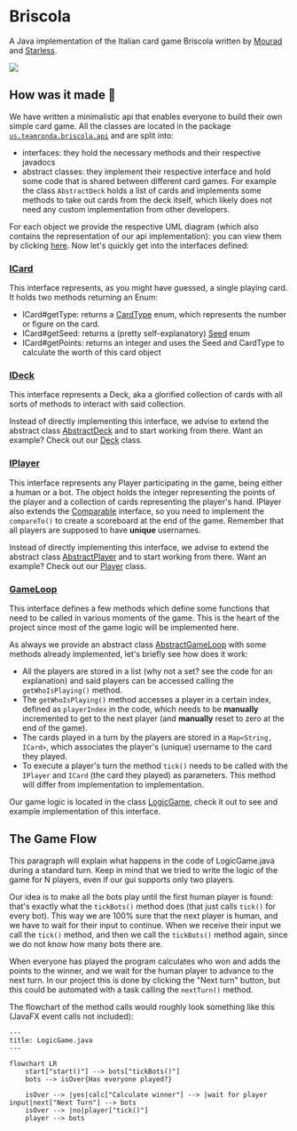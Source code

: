 # Briscola
A Java implementation of the Italian card game Briscola written by [Mourad](https://github.com/Mourad261103) and [Starless](https://github.com/StarlessDev).

![](https://i.imgur.com/JW8uiHY.gif)

## How was it made 🧐
We have written a minimalistic api that enables everyone to build their own simple card game.
All the classes are located in the package [`us.teamronda.briscola.api`](src/main/java/us/teamronda/briscola/api) and are split into:
- interfaces: they hold the necessary methods and their respective javadocs
- abstract classes: they implement their respective interface and hold some code that is shared between different card games. For example the class `AbstractDeck` holds a list of cards and implements some methods to take out cards from the deck itself, which likely does not need any custom implementation from other developers.

For each object we provide the respective UML diagram (which also contains the representation of our api implementation): you can view them by clicking [here](uml/).
Now let's quickly get into the interfaces defined:

### [ICard](src/main/java/us/teamronda/briscola/api/cards/ICard.java)
This interface represents, as you might have guessed, a single playing card.
It holds two methods returning an Enum:
- ICard#getType: returns a [CardType](src/main/java/us/teamronda/briscola/api/cards/CardType.java) enum, which represents the number or figure on the card.
- ICard#getSeed: returns a (pretty self-explanatory) [Seed](src/main/java/us/teamronda/briscola/api/cards/Seed.java) enum
- ICard#getPoints: returns an integer and uses the Seed and CardType to calculate the worth of this card object

### [IDeck](src/main/java/us/teamronda/briscola/api/deck/IDeck.java)
This interface represents a Deck, aka a glorified collection of cards with all sorts of methods to interact with said collection.

Instead of directly implementing this interface, we advise to extend the abstract class [AbstractDeck](src/main/java/us/teamronda/briscola/api/deck/AbstractDeck.java) and to start working from there.
Want an example? Check out our [Deck](src/main/java/us/teamronda/briscola/objects/Deck.java) class.

### [IPlayer](src/main/java/us/teamronda/briscola/api/player/IPlayer.java)
This interface represents any Player participating in the game, being either a human or a bot. The object holds the integer representing the points of the player and a collection of cards representing the player's hand.
IPlayer also extends the [Comparable](https://docs.oracle.com/en%2Fjava%2Fjavase%2F21%2Fdocs%2Fapi%2F%2F/java.base/java/lang/Comparable.html) interface, so you need to implement the `compareTo()` to create a scoreboard at the end of the game.
Remember that all players are supposed to have **unique** usernames.

Instead of directly implementing this interface, we advise to extend the abstract class [AbstractPlayer](src/main/java/us/teamronda/briscola/api/player/AbstractPlayer.java) and to start working from there.
Want an example? Check out our [Player](src/main/java/us/teamronda/briscola/objects/Player.java) class.

### [GameLoop](src/main/java/us/teamronda/briscola/api/game/GameLoop.java)
This interface defines a few methods which define some functions that need to be called in various moments of the game. This is the heart of the project since most of the game logic will be implemented here.

As always we provide an abstract class [AbstractGameLoop](src/main/java/us/teamronda/briscola/api/game/AbstractGameLoop.java) with some methods already implemented, let's briefly see how does it work:
- All the players are stored in a list (why not a set? see the code for an explanation) and said players can be accessed calling the `getWhoIsPlaying()` method.
- The `getWhoIsPlaying()` method accesses a player in a certain index, defined as `playerIndex` in the code, which needs to be **manually** incremented to get to the next player (and **manually** reset to zero at the end of the game).
- The cards played in a turn by the players are stored in a `Map<String, ICard>`, which associates the player's (unique) username to the card they played.
- To execute a player's turn the method `tick()` needs to be called with the `IPlayer` and `ICard` (the card they played) as parameters. This method will differ from implementation to implementation.

Our game logic is located in the class [LogicGame](src/main/java/us/teamronda/briscola/LogicGame.java), check it out to see and example implementation of this interface.

## The Game Flow
This paragraph will explain what happens in the code of LogicGame.java during a standard turn.
Keep in mind that we tried to write the logic of the game for N players, even if our gui supports only two players.

Our idea is to make all the bots play until the first human player is found: that's exactly what the `tickBots()` method does (that just calls `tick()` for every bot).
This way we are 100% sure that the next player is human, and we have to wait for their input to continue. When we receive their input we call the `tick()` method, and then we call the `tickBots()` method again, since we do not know how many bots there are.

When everyone has played the program calculates who won and adds the points to the winner, and we wait for the human player to advance to the next turn. In our project this is done by clicking the "Next turn" button, but this could be automated with a task calling the `nextTurn()` method.

The flowchart of the method calls would roughly look something like this (JavaFX event calls not included):
```mermaid
---
title: LogicGame.java
---

flowchart LR
    start["start()"] --> bots["tickBots()"]
    bots --> isOver{Has everyone played?}

    isOver --> |yes|calc["Calculate winner"] --> |wait for player input|next["Next Turn"] --> bots
    isOver --> |no|player["tick()"]
    player --> bots
```